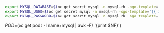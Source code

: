 
```bash
export MYSQL_DATABASE=$(oc get secret mysql -n mysql-rh -ogo-template='{{ index .data "database-name" }}' | base64 -d )
export MYSQL_USER=$(oc get secret mysql -n mysql-rh -ogo-template='{{ index .data "database-user" }}' | base64 -d )
export MYSQL_PASSWORD=$(oc get secret mysql -n mysql-rh -ogo-template='{{ index .data "database-password" }}' | base64 -d )
```

$POD=$(oc get pods -l name=mysql | awk -F/ '{print $NF}')
